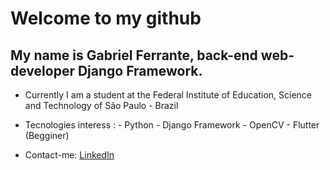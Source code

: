 # Welcome to my github
## My name is Gabriel Ferrante, back-end web-developer Django Framework.
- Currently I am a student at the Federal Institute of Education, Science and Technology of São Paulo - Brazil
- Tecnologies interess : - Python - Django Framework - OpenCV - Flutter (Begginer)

- Contact-me: [LinkedIn](https://www.linkedin.com/in/gabriel-souto-ferrante/)

<!--
**GabrielFerrante/GabrielFerrante** is a ✨ _special_ ✨ repository because its `README.md` (this file) appears on your GitHub profile.


